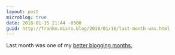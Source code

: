 ```yaml
---
layout: post
microblog: true
date: 2018-01-15 21:44 -0500
guid: http://frankm.micro.blog/2018/01/16/last-month-was.html
---
```

Last month was one of my [better blogging months.](http://writing.frankmcpherson.org/2017/12/)
